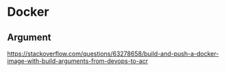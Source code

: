 # Docker

## Argument
https://stackoverflow.com/questions/63278658/build-and-push-a-docker-image-with-build-arguments-from-devops-to-acr
